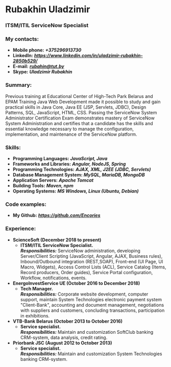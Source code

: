 # Rubakhin Uladzimir
### ITSM/ITIL ServiceNow Specialist

### My contacts:
 * **Mobile phone:** ***+375296913730***
 * **LinkedIn:** ***https://www.linkedin.com/in/uladzimir-rubakhin-2850b529/***
 * **E-mail:** ***rubahin@tut.by***
 * **Skype:** ***Uladzimir Rubakhin***

### Summary:
Previous training at Educational Center of High-Tech Park Belarus and EPAM Training Java Web Development made it possible to study and gain practical skills in Java Core, Java EE (JSP, Servlets, JDBC), Design Patterns, SQL, JavaScript, HTML, CSS.
Passing the ServiceNow System Administrator Certification Exam demonstrates mastery of ServiceNow System Administration and certifies that a candidate has the skills and essential knowledge necessary to manage the configuration, implementation, and maintenance of the ServiceNow platform.  

### Skills:
 * **Programming Languages:** ***JavaScript, Java***
 * **Frameworks and Libraries:** ***Angular, NodeJS, Spring***
 * **Programming Technologies:** ***AJAX, XML, J2EE (JDBC, Servlets)***
 * **Database Management System:** ***MySQL, MariaDB, MongoDB***
 * **Application Servers:** ***Apache Tomcat***
 * **Building Tools:** ***Maven, npm***
 * **Operating Systems:** ***MS Windows, Linux (Ubuntu, Debian)***

### Code examples:
 * **My Github:** ***https://github.com/Encories***
 
 ### Experience:
 * **ScienceSoft (December 2018 to present)**
   * **ITSM/ITIL ServiceNow Specialist.**  
     ***Responsibilities:*** ServiceNow administration, developing Server/Client Scripting (JavaScript, Angular, AJAX, Business rules), Inbound/Outbound integration (REST,SOAP), Front-end (UI Page, UI Macro, Widgets), Access Control Lists (ACL), Service Catalog (Items, Record producers, Order guides), Service Portal configuration, Workflow, notifications, events.
 * **EnergoInvestService UE (October 2016 to December 2018)**
   * **Tech Manager.**  
     ***Responsibilities:*** Corporate website development, computer support, maintain System Technologies electronic payment system "Client-Bank", accounting and document management, negotiations with suppliers and customers, concluding transactions, participation in exhibitions.
 * **VTB-Bank Belarus (October 2013 to October 2016)**
   * **Service specialist.**  
     ***Responsibilities:*** Maintain and customization SoftClub banking CRM-system, data analysis, credit rating.
 * **Priorbank JSC (August 2012 to October 2013)**
   * **Service specialist.**  
     ***Responsibilities:*** Maintain and customization System Technologies banking CRM-system.
